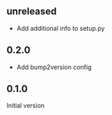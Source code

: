 ## unreleased

* Add additional info to setup.py

## 0.2.0

* Add bump2version config

## 0.1.0

Initial version
